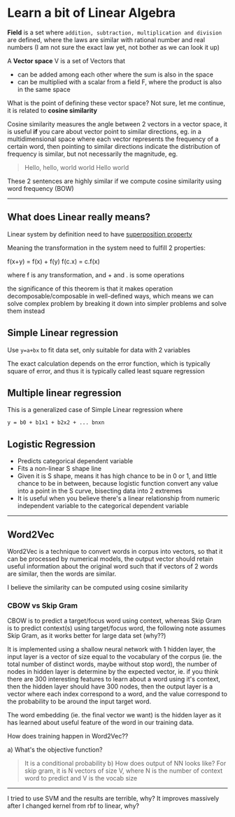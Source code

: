 # Learn a bit of Linear Algebra

**Field** is a set where `addition, subtraction, multiplication and division` are defined, where the laws are similar with rational number and real numbers (I am not sure the exact law yet, not bother as we can look it up)

A **Vector space** V is a set of Vectors that

* can be added among each other where the sum is also in the space
* can be multiplied with a scalar from a field F, where the product is also in the same space

What is the point of defining these vector space?
Not sure, let me continue, it is related to **cosine similarity**

Cosine similarity measures the angle between 2 vectors in a vector space, it is useful **if** you care about vector point to similar directions, eg. in a multidimensional space where each vector represents the frequency of a certain word, then pointing to similar directions indicate the distribution of frequency is similar, but not necessarily the magnitude, eg.

> Hello, hello, world world
> Hello world

These 2 sentences are highly similar if we compute cosine similarity using word frequency (BOW)

---

## What does Linear really means?

Linear system by definition need to have [superposition property](https://en.wikipedia.org/wiki/Superposition_principle)

Meaning the transformation in the system need to fulfill 2 properties:

f(x+y) = f(x) + f(y)
f(c.x) = c.f(x)

where f is any transformation, and + and . is some operations

the significance of this theorem is that it makes operation decomposable/composable in well-defined ways, which means we can solve complex problem by breaking it down into
simpler problems and solve them instead

## Simple Linear regression

Use `y=a+bx` to fit data set, only suitable for data with 2 variables

The exact calculation depends on the error function, which is typically square of error, and thus it is typically called least square regression

## Multiple linear regression

This is a generalized case of Simple Linear regression where

`y = b0 + b1x1 + b2x2 + ... bnxn`

## Logistic Regression

* Predicts categorical dependent variable
* Fits a non-linear S shape line
* Given it is S shape, means it has high chance to be in 0 or 1, and little chance to be in between, because logistic function convert any value into a point in the S curve, bisecting data into 2 extremes
* It is useful when you believe there's a linear relationship from numeric independent variable to the categorical dependent variable

---

## Word2Vec

Word2Vec is a technique to convert words in corpus into vectors, so that it can be processed by numerical models, the output vector should retain useful information about the original word such that if vectors of 2 words are similar, then the words are similar.

I believe the similarity can be computed using cosine similarity

### CBOW vs Skip Gram

CBOW is to predict a target/focus word using context, whereas Skip Gram is to predict context(s) using target/focus word, the following note assumes Skip Gram, as it works better for large data set (why??)

It is implemented using a shallow neural network with 1 hidden layer, the input layer is a vector of size equal to the vocabulary of the corpus (ie. the total number of distinct words, maybe without stop word), the number of nodes in hidden layer is determine by the expected vector, ie. if you think there are 300 interesting features to learn about a word using it's context, then the hidden layer should have 300 nodes, then the output layer is a vector where each index correspond to a word, and the value correspond to the probability to be around the input target word.

The word embedding (ie. the final vector we want) is the hidden layer as it has learned about useful feature of the word in our training data.

How does training happen in Word2Vec??

a) What's the objective function?
> It is a conditional probability
b) How does output of NN looks like?
> For skip gram, it is N vectors of size V, where N is the number of context word to predict and V is the vocab size

---

I tried to use SVM and the results are terrible, why?
It improves massively after I changed kernel from rbf to linear, why?


